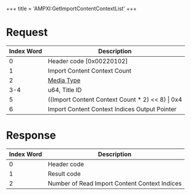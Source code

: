 +++
title = 'AMPXI:GetImportContentContextList'
+++

# Request

| Index Word | Description                                            |
|------------|--------------------------------------------------------|
| 0          | Header code \[0x00220102\]                             |
| 1          | Import Content Context Count                           |
| 2          | [Media Type](Filesystem_services#MediaType "wikilink") |
| 3-4        | u64, Title ID                                          |
| 5          | ((Import Content Context Count \* 2) \<\< 8) \| 0x4    |
| 6          | Import Content Context Indices Output Pointer          |

# Response

| Index Word | Description                                   |
|------------|-----------------------------------------------|
| 0          | Header code                                   |
| 1          | Result code                                   |
| 2          | Number of Read Import Content Context Indices |
